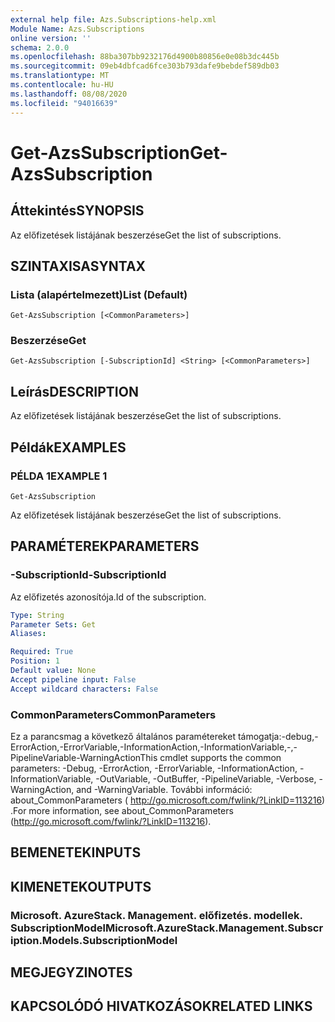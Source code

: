 ```yaml
---
external help file: Azs.Subscriptions-help.xml
Module Name: Azs.Subscriptions
online version: ''
schema: 2.0.0
ms.openlocfilehash: 88ba307bb9232176d4900b80856e0e08b3dc445b
ms.sourcegitcommit: 09eb4dbfcad6fce303b793dafe9bebdef589db03
ms.translationtype: MT
ms.contentlocale: hu-HU
ms.lasthandoff: 08/08/2020
ms.locfileid: "94016639"
---
```

# <span data-ttu-id="b103f-101">Get-AzsSubscription</span><span class="sxs-lookup"><span data-stu-id="b103f-101">Get-AzsSubscription</span></span>

## <span data-ttu-id="b103f-102">Áttekintés</span><span class="sxs-lookup"><span data-stu-id="b103f-102">SYNOPSIS</span></span>
<span data-ttu-id="b103f-103">Az előfizetések listájának beszerzése</span><span class="sxs-lookup"><span data-stu-id="b103f-103">Get the list of subscriptions.</span></span>

## <span data-ttu-id="b103f-104">SZINTAXISA</span><span class="sxs-lookup"><span data-stu-id="b103f-104">SYNTAX</span></span>

### <span data-ttu-id="b103f-105">Lista (alapértelmezett)</span><span class="sxs-lookup"><span data-stu-id="b103f-105">List (Default)</span></span>
```
Get-AzsSubscription [<CommonParameters>]
```

### <span data-ttu-id="b103f-106">Beszerzése</span><span class="sxs-lookup"><span data-stu-id="b103f-106">Get</span></span>
```
Get-AzsSubscription [-SubscriptionId] <String> [<CommonParameters>]
```

## <span data-ttu-id="b103f-107">Leírás</span><span class="sxs-lookup"><span data-stu-id="b103f-107">DESCRIPTION</span></span>
<span data-ttu-id="b103f-108">Az előfizetések listájának beszerzése</span><span class="sxs-lookup"><span data-stu-id="b103f-108">Get the list of subscriptions.</span></span>

## <span data-ttu-id="b103f-109">Példák</span><span class="sxs-lookup"><span data-stu-id="b103f-109">EXAMPLES</span></span>

### <span data-ttu-id="b103f-110">PÉLDA 1</span><span class="sxs-lookup"><span data-stu-id="b103f-110">EXAMPLE 1</span></span>
```
Get-AzsSubscription
```

<span data-ttu-id="b103f-111">Az előfizetések listájának beszerzése</span><span class="sxs-lookup"><span data-stu-id="b103f-111">Get the list of subscriptions.</span></span>

## <span data-ttu-id="b103f-112">PARAMÉTEREK</span><span class="sxs-lookup"><span data-stu-id="b103f-112">PARAMETERS</span></span>

### <span data-ttu-id="b103f-113">-SubscriptionId</span><span class="sxs-lookup"><span data-stu-id="b103f-113">-SubscriptionId</span></span>
<span data-ttu-id="b103f-114">Az előfizetés azonosítója.</span><span class="sxs-lookup"><span data-stu-id="b103f-114">Id of the subscription.</span></span>

```yaml
Type: String
Parameter Sets: Get
Aliases:

Required: True
Position: 1
Default value: None
Accept pipeline input: False
Accept wildcard characters: False
```

### <span data-ttu-id="b103f-115">CommonParameters</span><span class="sxs-lookup"><span data-stu-id="b103f-115">CommonParameters</span></span>
<span data-ttu-id="b103f-116">Ez a parancsmag a következő általános paramétereket támogatja:-debug,-ErrorAction,-ErrorVariable,-InformationAction,-InformationVariable,-,-PipelineVariable-WarningAction</span><span class="sxs-lookup"><span data-stu-id="b103f-116">This cmdlet supports the common parameters: -Debug, -ErrorAction, -ErrorVariable, -InformationAction, -InformationVariable, -OutVariable, -OutBuffer, -PipelineVariable, -Verbose, -WarningAction, and -WarningVariable.</span></span> <span data-ttu-id="b103f-117">További információ: about_CommonParameters ( http://go.microsoft.com/fwlink/?LinkID=113216) .</span><span class="sxs-lookup"><span data-stu-id="b103f-117">For more information, see about_CommonParameters (http://go.microsoft.com/fwlink/?LinkID=113216).</span></span>

## <span data-ttu-id="b103f-118">BEMENETEK</span><span class="sxs-lookup"><span data-stu-id="b103f-118">INPUTS</span></span>

## <span data-ttu-id="b103f-119">KIMENETEK</span><span class="sxs-lookup"><span data-stu-id="b103f-119">OUTPUTS</span></span>

### <span data-ttu-id="b103f-120">Microsoft. AzureStack. Management. előfizetés. modellek. SubscriptionModel</span><span class="sxs-lookup"><span data-stu-id="b103f-120">Microsoft.AzureStack.Management.Subscription.Models.SubscriptionModel</span></span>

## <span data-ttu-id="b103f-121">MEGJEGYZI</span><span class="sxs-lookup"><span data-stu-id="b103f-121">NOTES</span></span>

## <span data-ttu-id="b103f-122">KAPCSOLÓDÓ HIVATKOZÁSOK</span><span class="sxs-lookup"><span data-stu-id="b103f-122">RELATED LINKS</span></span>
